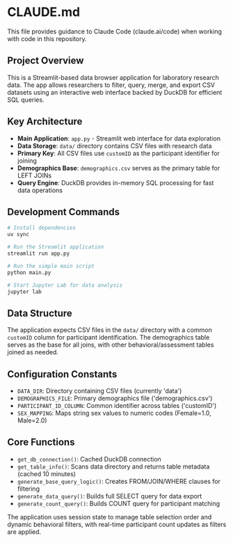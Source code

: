 # CLAUDE.md

This file provides guidance to Claude Code (claude.ai/code) when working with code in this repository.

## Project Overview

This is a Streamlit-based data browser application for laboratory research data. The app allows researchers to filter, query, merge, and export CSV datasets using an interactive web interface backed by DuckDB for efficient SQL queries.

## Key Architecture

- **Main Application**: `app.py` - Streamlit web interface for data exploration
- **Data Storage**: `data/` directory contains CSV files with research data
- **Primary Key**: All CSV files use `customID` as the participant identifier for joining
- **Demographics Base**: `demographics.csv` serves as the primary table for LEFT JOINs
- **Query Engine**: DuckDB provides in-memory SQL processing for fast data operations

## Development Commands

```bash
# Install dependencies
uv sync

# Run the Streamlit application
streamlit run app.py

# Run the simple main script
python main.py

# Start Jupyter Lab for data analysis
jupyter lab
```

## Data Structure

The application expects CSV files in the `data/` directory with a common `customID` column for participant identification. The demographics table serves as the base for all joins, with other behavioral/assessment tables joined as needed.

## Configuration Constants

- `DATA_DIR`: Directory containing CSV files (currently 'data')
- `DEMOGRAPHICS_FILE`: Primary demographics file ('demographics.csv')
- `PARTICIPANT_ID_COLUMN`: Common identifier across tables ('customID')
- `SEX_MAPPING`: Maps string sex values to numeric codes (Female=1.0, Male=2.0)

## Core Functions

- `get_db_connection()`: Cached DuckDB connection
- `get_table_info()`: Scans data directory and returns table metadata (cached 10 minutes)
- `generate_base_query_logic()`: Creates FROM/JOIN/WHERE clauses for filtering
- `generate_data_query()`: Builds full SELECT query for data export
- `generate_count_query()`: Builds COUNT query for participant matching

The application uses session state to manage table selection order and dynamic behavioral filters, with real-time participant count updates as filters are applied.